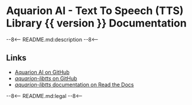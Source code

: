 # Aquarion AI - Text To Speech (TTS) Library {{ version }} Documentation

<!--
    SPDX-FileCopyrightText: 2025-present Krys Lawrence <aquarion.5.krystopher@spamgourmet.org>
    SPDX-License-Identifier: CC-BY-SA-4.0
-->

<!--
    aquarion-libtts documentation © 2025-present by Krys Lawrence is licensed under
    Creative Commons Attribution-ShareAlike 4.0 International. To view a copy of this
    license, visit <https://creativecommons.org/licenses/by-sa/4.0/>
-->

--8<--
README.md:description
--8<--

## Links

- [Aquarion AI on GitHub](https://github.com/aquarion-ai)
- [*aquarion-libtts* on GitHub](https://github.com/aquarion-ai/aquarion-libtts)
- [*aquarion-libtts* documentation on Read the Docs](https://*aquarion-libtts*.readthedocs.io/)
<!-- - [*aquarion-libtts* on PyPI](https://pypi.org) -->

--8<--
README.md:legal
--8<--
